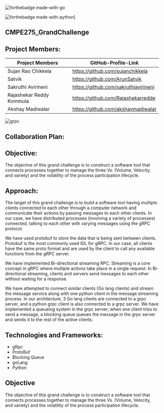 ![forthebadge made-with-go](https://forthebadge.com/images/badges/made-with-go.svg)


![forthebadge made-with-python](http://ForTheBadge.com/images/badges/made-with-python.svg)]


## CMPE275_GrandChallenge

## Project Members:
| Project Members | GitHub-Profile-Link | 
| ----- | ----- |
| Sujan Rao Chikkela | https://github.com/sujanchikkela |
| Satvik | https://github.com/ArunSatvik |
| Sakruthi Avirineni |https://github.com/sakruthiavirineni |
| Rajashekar Reddy Kommula | https://github.com/Rajashekarredde |
| Akshay Madiwalar | https://github.com/akshaymadiwalar |



![grpc](https://user-images.githubusercontent.com/27505090/197429185-d0383a19-c4bc-48c0-89a0-2ab874ed58a1.svg)

## Collaboration Plan:


## Objective:
The objective of this grand challenge is to construct a software tool that connects processes together to manage the three Vs. (Volume, Velocity, and variety) and the volatility of the process participation lifecycle.

## Approach:
The target of this grand challenge is to build a software tool having multiple clients connected to each other through a computer network and communicate their actions by passing messages to each other clients. In our case, we have distributed processes (involving a variety of processes) connected, talking to each other with varying messages using the gRPC protocol.

We have used protobuf to store the data that is being sent between clients. Protobuf is the most commonly used IDL for gRPC. In our case, all clients have the same proto format and are used by the client to call any available functions from the gRPC server.

We have implemented Bi-directional streaming RPC. Streaming is a core concept in gRPC where multiple actions take place in a single request. In Bi-directional streaming, clients and servers send messages to each other without waiting for a response. 

We have attempted to connect similar clients (Go lang clients) and stream the message service along with one python client in the message streaming process. In our architecture, 3 Go lang clients are connected to a grpc server, and a python grpc client is also connected to a grpc server. We have implemented a queueing system in the grpc server; when one client tries to send a message, a blocking queue queues the message in the grpc server and sends it to the rest of the active clients.

## Technologies and Frameworks:
  * gRpc
  * ProtoBuf
  * Blocking Queue
  * goLang
  * Python
  
## Objective
The objective of this grand challenge is to construct a software tool that connects processes together to manage the three Vs. (Volume, Velocity, and    variety) and the volatility of the process participation lifecycle.
 
 
 
 
 
 
 
 
 
 
 
 
